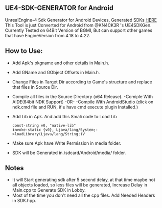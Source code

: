 ## UE4-SDK-GENERATOR for Android
UnrealEngine-4 Sdk Generator for Android Devices, Generated SDKs [HERE](https://github.com/D-R-99/UE4-SDK-GENERATOR/tree/master/SDKs/)
This Tool is just Converted for Android from @KN4CK3R 's UE4SDKGen.
Currently Tested on 64Bit Version of BGMI, But can support other games that have EngineVersion from 4.18 to 4.22.

## How to Use:

* Add Apk's pkgname and other details in Main.h.
* Add GName and GObject Offsets in Main.h.
* Change Files in Target Dir according to Game's structure and replace that files in Source Dir.
* Compile all files in the Source Directory (x64 Release).
    -Comiple With AIDE(64bit NDK Support)  -OR-
    -Compile With AndroidStudio (click on ndk.cmd file and RUN, if u have cmd execute plugin Installed.)
* Add Lib in Apk. And add this Smali code to Load Lib

    ```
    const-string v0, "native-lib"
    invoke-static {v0}, Ljava/lang/System;->loadLibrary(Ljava/lang/String;)V
    ```

* Make sure Apk have Write Permission in media folder.
* SDK will be Generated in /sdcard/Android/media/<PKG-NAME> folder.

## Notes

* It will Start generating sdk after 5 second delay, at that time maybe not all objects loaded, so less files will be generated, Increase Delay in Main.cpp to Generate SDK in Lobby.
* Most of the time you don't need all the cpp files. Add Needed Headers in SDK.hpp.
